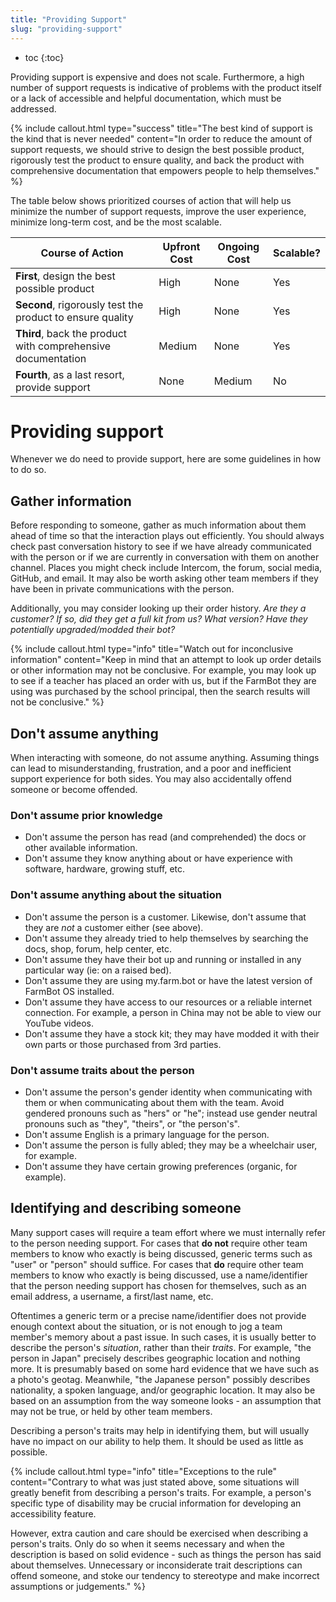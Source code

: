 ```yaml
---
title: "Providing Support"
slug: "providing-support"
---
```


* toc
{:toc}

Providing support is expensive and does not scale. Furthermore, a high number of support requests is indicative of problems with the product itself or a lack of accessible and helpful documentation, which must be addressed.

{%
include callout.html
type="success"
title="The best kind of support is the kind that is never needed"
content="In order to reduce the amount of support requests, we should strive to design the best possible product, rigorously test the product to ensure quality, and back the product with comprehensive documentation that empowers people to help themselves."
%}

The table below shows prioritized courses of action that will help us minimize the number of support requests, improve the user experience, minimize long-term cost, and be the most scalable.

|Course of Action              |Upfront Cost                  |Ongoing Cost                  |Scalable?                     |
|------------------------------|------------------------------|------------------------------|------------------------------|
|**First**, design the best possible product|High                          |None                          |Yes
|**Second**, rigorously test the product to ensure quality|High                          |None                          |Yes
|**Third**, back the product with comprehensive documentation|Medium                        |None                          |Yes
|**Fourth**, as a last resort, provide support|None                          |Medium                        |No

# Providing support
Whenever we do need to provide support, here are some guidelines in how to do so.

## Gather information
Before responding to someone, gather as much information about them ahead of time so that the interaction plays out efficiently. You should always check past conversation history to see if we have already communicated with the person or if we are currently in conversation with them on another channel. Places you might check include Intercom, the forum, social media, GitHub, and email. It may also be worth asking other team members if they have been in private communications with the person.

Additionally, you may consider looking up their order history. *Are they a customer? If so, did they get a full kit from us? What version? Have they potentially upgraded/modded their bot?*

{%
include callout.html
type="info"
title="Watch out for inconclusive information"
content="Keep in mind that an attempt to look up order details or other information may not be conclusive. For example, you may look up to see if a teacher has placed an order with us, but if the FarmBot they are using was purchased by the school principal, then the search results will not be conclusive."
%}

## Don't assume anything
When interacting with someone, do not assume anything. Assuming things can lead to misunderstanding, frustration, and a poor and inefficient support experience for both sides. You may also accidentally offend someone or become offended.

### Don't assume prior knowledge
  * Don't assume the person has read (and comprehended) the docs or other available information.
  * Don't assume they know anything about or have experience with software, hardware, growing stuff, etc.

### Don't assume anything about the situation
  * Don't assume the person is a customer. Likewise, don't assume that they are _not_ a customer either (see above).
  * Don't assume they already tried to help themselves by searching the docs, shop, forum, help center, etc.
  * Don't assume they have their bot up and running or installed in any particular way (ie: on a raised bed).
  * Don't assume they are using my.farm.bot or have the latest version of FarmBot OS installed.
  * Don't assume they have access to our resources or a reliable internet connection. For example, a person in China may not be able to view our YouTube videos.
  * Don't assume they have a stock kit; they may have modded it with their own parts or those purchased from 3rd parties.

### Don't assume traits about the person
  * Don't assume the person's gender identity when communicating with them or when communicating about them with the team. Avoid gendered pronouns such as "hers" or "he"; instead use gender neutral pronouns such as "they", "theirs", or "the person's".
  * Don't assume English is a primary language for the person.
  * Don't assume the person is fully abled; they may be a wheelchair user, for example.
  * Don't assume they have certain growing preferences (organic, for example).

## Identifying and describing someone
Many support cases will require a team effort where we must internally refer to the person needing support. For cases that **do not** require other team members to know who exactly is being discussed, generic terms such as "user" or "person" should suffice. For cases that **do** require other team members to know who exactly is being discussed, use a name/identifier that the person needing support has chosen for themselves, such as an email address, a username, a first/last name, etc.

Oftentimes a generic term or a precise name/identifier does not provide enough context about the situation, or is not enough to jog a team member's memory about a past issue. In such cases, it is usually better to describe the person's *situation*, rather than their *traits*. For example, "the person in Japan" precisely describes geographic location and nothing more. It is presumably based on some hard evidence that we have such as a photo's geotag. Meanwhile, "the Japanese person" possibly describes nationality, a spoken language, and/or geographic location. It may also be based on an assumption from the way someone looks - an assumption that may not be true, or held by other team members.

Describing a person's traits may help in identifying them, but will usually have no impact on our ability to help them. It should be used as little as possible.

{%
include callout.html
type="info"
title="Exceptions to the rule"
content="Contrary to what was just stated above, some situations will greatly benefit from describing a person's traits. For example, a person's specific type of disability may be crucial information for developing an accessibility feature.

However, extra caution and care should be exercised when describing a person's traits. Only do so when it seems necessary and when the description is based on solid evidence - such as things the person has said about themselves. Unnecessary or inconsiderate trait descriptions can offend someone, and stoke our tendency to stereotype and make incorrect assumptions or judgements."
%}




